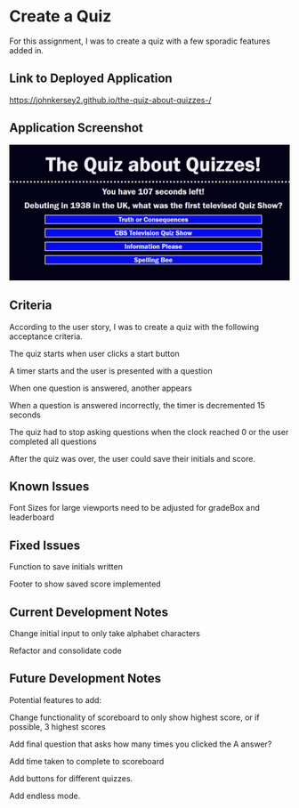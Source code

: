 # Create a Quiz

For this assignment, I was to create a quiz with a few sporadic features added in. 

## Link to Deployed Application 

<https://johnkersey2.github.io/the-quiz-about-quizzes-/>

## Application Screenshot 

![Screenshot of the Application](./assests/applicationscreenshot.png)

## Criteria

According to the user story, I was to create a quiz with the following acceptance criteria. 

The quiz starts when user clicks a start button

A timer starts and the user is presented with a question

When one question is answered, another appears

When a question is answered incorrectly, the timer is decremented 15 seconds

The quiz had to stop asking questions when the clock reached 0 or the user completed all questions

After the quiz was over, the user could save their initials and score. 

## Known Issues 
Font Sizes for large viewports need to be adjusted for gradeBox and leaderboard

## Fixed Issues 
Function to save initials written

Footer to show saved score implemented

##  Current Development Notes
Change initial input to only take alphabet characters

Refactor and consolidate code 

## Future Development Notes
Potential features to add:

Change functionality of scoreboard to only show highest score, or if possible, 3 highest scores

Add final question that asks how many times you clicked the A answer?

Add time taken to complete to scoreboard

Add buttons for different quizzes.

Add endless mode. 